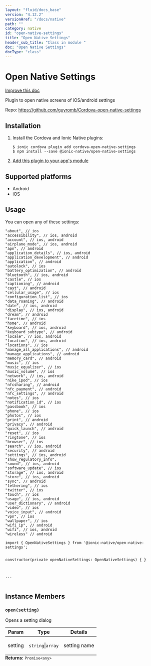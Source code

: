 ```yaml
---
layout: "fluid/docs_base"
version: "4.12.2"
versionHref: "/docs/native"
path: ""
category: native
id: "open-native-settings"
title: "Open Native Settings"
header_sub_title: "Class in module "
doc: "Open Native Settings"
docType: "class"
---
```


<h1 class="api-title">Open Native Settings</h1>

<a class="improve-v2-docs" href="http://github.com/ionic-team/ionic-native/edit/master/src/@ionic-native/plugins/open-native-settings/index.ts#L1">
  Improve this doc
</a>







<p>Plugin to open native screens of iOS/android settings</p>


<p>Repo:
  <a href="https://github.com/guyromb/Cordova-open-native-settings">
    https://github.com/guyromb/Cordova-open-native-settings
  </a>
</p>


<h2><a class="anchor" name="installation" href="#installation"></a>Installation</h2>
<ol class="installation">
  <li>Install the Cordova and Ionic Native plugins:<br>
    <pre><code class="nohighlight">$ ionic cordova plugin add cordova-open-native-settings
$ npm install --save @ionic-native/open-native-settings
</code></pre>
  </li>
  <li><a href="https://ionicframework.com/docs/native/#Add_Plugins_to_Your_App_Module">Add this plugin to your app's module</a></li>
</ol>



<h2><a class="anchor" name="platforms" href="#platforms"></a>Supported platforms</h2>
<ul>
  <li>Android</li><li>iOS</li>
</ul>






<h2><a class="anchor" name="usage" href="#usage"></a>Usage</h2>
<p>You can open any of these settings:</p>
<pre><code>&quot;about&quot;, // ios
&quot;accessibility&quot;, // ios, android
&quot;account&quot;, // ios, android
&quot;airplane_mode&quot;, // ios, android
&quot;apn&quot;, // android
&quot;application_details&quot;, // ios, android
&quot;application_development&quot;, // android
&quot;application&quot;, // android
&quot;autolock&quot;, // ios
&quot;battery_optimization&quot;, // android
&quot;bluetooth&quot;, // ios, android
&quot;castle&quot;, // ios
&quot;captioning&quot;, // android
&quot;cast&quot;, // android
&quot;cellular_usage&quot;, // ios
&quot;configuration_list&quot;, // ios
&quot;data_roaming&quot;, // android
&quot;date&quot;, // ios, android
&quot;display&quot;, // ios, android
&quot;dream&quot;, // android
&quot;facetime&quot;, // ios
&quot;home&quot;, // android
&quot;keyboard&quot;, // ios, android
&quot;keyboard_subtype&quot;, // android
&quot;locale&quot;, // ios, android
&quot;location&quot;, // ios, android
&quot;locations&quot;, // ios
&quot;manage_all_applications&quot;, // android
&quot;manage_applications&quot;, // android
&quot;memory_card&quot;, // android
&quot;music&quot;, // ios
&quot;music_equalizer&quot;, // ios
&quot;music_volume&quot;, // ios
&quot;network&quot;, // ios, android
&quot;nike_ipod&quot;, // ios
&quot;nfcsharing&quot;, // android
&quot;nfc_payment&quot;, // android
&quot;nfc_settings&quot;, // android
&quot;notes&quot;, // ios
&quot;notification_id&quot;, // ios
&quot;passbook&quot;, // ios
&quot;phone&quot;, // ios
&quot;photos&quot;, // ios
&quot;print&quot;, // android
&quot;privacy&quot;, // android
&quot;quick_launch&quot;, // android
&quot;reset&quot;, // ios
&quot;ringtone&quot;, // ios
&quot;browser&quot;, // ios
&quot;search&quot;, // ios, android
&quot;security&quot;, // android
&quot;settings&quot;, // ios, android
&quot;show_regulatory_info&quot;,
&quot;sound&quot;, // ios, android
&quot;software_update&quot;, // ios
&quot;storage&quot;, // ios, android
&quot;store&quot;, // ios, android
&quot;sync&quot;, // android
&quot;tethering&quot;, // ios
&quot;twitter&quot;, // ios
&quot;touch&quot;, // ios
&quot;usage&quot;, // ios, android
&quot;user_dictionary&quot;, // android
&quot;video&quot;, // ios
&quot;voice_input&quot;, // android
&quot;vpn&quot;, // ios
&quot;wallpaper&quot;, // ios
&quot;wifi_ip&quot;, // android
&quot;wifi&quot;, // ios, android
&quot;wireless&quot; // android
</code></pre>
<pre><code class="lang-typescript">import { OpenNativeSettings } from &#39;@ionic-native/open-native-settings&#39;;


constructor(private openNativeSettings: OpenNativeSettings) { }

...
</code></pre>








<h2><a class="anchor" name="instance-members" href="#instance-members"></a>Instance Members</h2>
<h3><a class="anchor" name="open" href="#open"></a><code>open(setting)</code></h3>


Opens a setting dialog
<table class="table param-table" style="margin:0;">
  <thead>
  <tr>
    <th>Param</th>
    <th>Type</th>
    <th>Details</th>
  </tr>
  </thead>
  <tbody>
  <tr>
    <td>
      setting</td>
    <td>
      <code>string</code>|<code>array</code>
    </td>
    <td>
      <p>setting name</p>
</td>
  </tr>
  </tbody>
</table>

<div class="return-value" markdown="1">
  <i class="icon ion-arrow-return-left"></i>
  <b>Returns:</b> <code>Promise&lt;any&gt;</code> 
</div>





